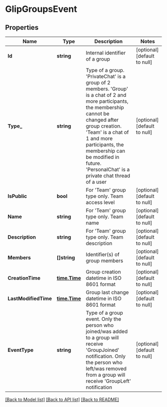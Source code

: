 # GlipGroupsEvent

## Properties
Name | Type | Description | Notes
------------ | ------------- | ------------- | -------------
**Id** | **string** | Internal identifier of a group | [optional] [default to null]
**Type_** | **string** | Type of a group. &#39;PrivateChat&#39; is a group of 2 members. &#39;Group&#39; is a chat of 2 and more participants, the membership cannot be changed after group creation. &#39;Team&#39; is a chat of 1 and more participants, the membership can be modified in future. &#39;PersonalChat&#39; is a private chat thread of a user | [optional] [default to null]
**IsPublic** | **bool** | For &#39;Team&#39; group type only. Team access level | [optional] [default to null]
**Name** | **string** | For &#39;Team&#39; group type only. Team name | [optional] [default to null]
**Description** | **string** | For &#39;Team&#39; group type only. Team description | [optional] [default to null]
**Members** | **[]string** | Identifier(s) of group members | [optional] [default to null]
**CreationTime** | [**time.Time**](time.Time.md) | Group creation datetime in ISO 8601 format | [optional] [default to null]
**LastModifiedTime** | [**time.Time**](time.Time.md) | Group last change datetime in ISO 8601 format | [optional] [default to null]
**EventType** | **string** | Type of a group event. Only the person who joined/was added to a group will receive &#39;GroupJoined&#39; notification. Only the person who left/was removed from a group will receive &#39;GroupLeft&#39; notification | [optional] [default to null]

[[Back to Model list]](../README.md#documentation-for-models) [[Back to API list]](../README.md#documentation-for-api-endpoints) [[Back to README]](../README.md)


